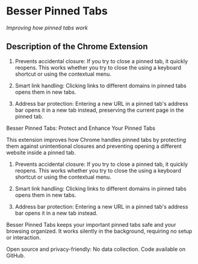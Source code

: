 # Besser Pinned Tabs
*Improving how pinned tabs work*

## Description of the Chrome Extension

1. Prevents accidental closure: If you try to close a pinned tab, it quickly reopens. This works whether you try to close the using a keyboard shortcut or using the contextual menu.

2. Smart link handling: Clicking links to different domains in pinned tabs opens them in new tabs.

3. Address bar protection: Entering a new URL in a pinned tab's address bar opens it in a new tab instead, preserving the current page in the pinned tab.


Besser Pinned Tabs: Protect and Enhance Your Pinned Tabs

This extension improves how Chrome handles pinned tabs by protecting them against unintentional closures and preventing opening a different website inside a pinned tab.

1. Prevents accidental closure: If you try to close a pinned tab, it quickly reopens. This works whether you try to close the using a keyboard shortcut or using the contextual menu.

2. Smart link handling: Clicking links to different domains in pinned tabs opens them in new tabs.

3. Address bar protection: Entering a new URL in a pinned tab's address bar opens it in a new tab instead.

Besser Pinned Tabs keeps your important pinned tabs safe and your browsing organized. It works silently in the background, requiring no setup or interaction.

Open source and privacy-friendly: No data collection. Code available on GitHub.